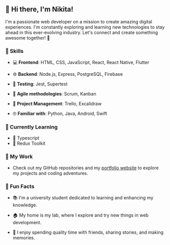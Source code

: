 ## 👋 Hi there, I'm Nikita!

I'm a passionate web developer on a mission to create amazing digital experiences. I'm constantly exploring and learning new technologies to stay ahead in this ever-evolving industry. Let's connect and create something awesome together! 🤝

### 🚀 Skills
- 💻 **Frontend**: HTML, CSS, JavaScript, React, React Native, Flutter

- ⚙️ **Backend**: Node.js, Express, PostgreSQL, Firebase

- 🧪 **Testing**: Jest, Supertest

- 🎯 **Agile methodologies**: Scrum, Kanban

- 🔧 **Project Management**: Trello, Excalidraw

- 🤓 **Familiar with**: Python, Java, Android, Swift


### 🌱 Currently Learning
- 🦾 Typescript
- 🔁 Redux Toolkit

### 💼 My Work
- Check out my GitHub repositories and my [portfolio website](https://lendi.dev) to explore my projects and coding adventures.

### 🎉 Fun Facts
- 📚 I'm a university student dedicated to learning and enhancing my knowledge.

- 🏠 My home is my lab, where I explore and try new things in web development.

- 👥 I enjoy spending quality time with friends, sharing stories, and making memories.
